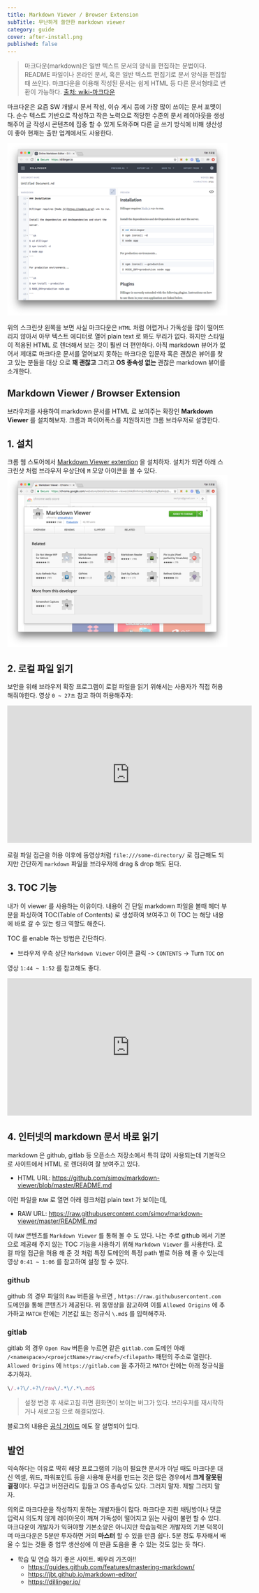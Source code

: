 ```yaml
---
title: Markdown Viewer / Browser Extension
subTitle: 무난하게 쓸만한 markdown viewer
category: guide
cover: after-install.png
published: false
---
```


> 마크다운(markdown)은 일반 텍스트 문서의 양식을 편집하는 문법이다. README
파일이나 온라인 문서, 혹은 일반 텍스트 편집기로 문서 양식을 편집할 때 쓰인다.
마크다운을 이용해 작성된 문서는 쉽게 HTML 등 다른 문서형태로 변환이 가능하다.
[출처: wiki-마크다운][wiki]

마크다운은 요즘 SW 개발시 문서 작성, 이슈 게시 등에 가장 많이 쓰이는 문서
포맷이다. 순수 텍스트 기반으로 작성하고 작은 노력으로 적당한 수준의 문서
레이아웃을 생성해주어 글 작성시 콘텐츠에 집중 할 수 있게 도와주며 다른 글 쓰기
방식에 비해 생산성이 좋아 현재는 출판 업계에서도 사용한다.

![markdown-preview](markdown-preview.png)

위의 스크린샷 왼쪽을 보면 사실 마크다운은 `HTML` 처럼 어렵거나 가독성을 많이
떨어뜨리지 않아서 아무 텍스트 에디터로 열어 plain text 로 봐도 무리가 없다.
하지만 스타일이 적용된 HTML 로 렌더해서 보는 것이 훨씬 더 편안하다. 아직
markdown 뷰어가 없어서 제대로 마크다운 문서를 열어보지 못하는 마크다운 입문자
혹은 괜찮은 뷰어를 찾고 있는 분들을 대상 으로 **꽤 괜찮고** 그리고 **OS 종속성
없는** 괜찮은 markdown 뷰어를 소개한다.

## Markdown Viewer / Browser Extension
브라우저를 사용하여 markdown 문서를 HTML 로 보여주는 확장인 **Markdown Viewer**
를 설치해보자.  크롬과 파이어폭스를 지원하지만 크롬 브라우저로 설명한다.

## 1. 설치
크롬 웹 스토어에서 [Markdown Viewer extention][app] 을 설치하자. 설치가 되면
아래 스크린샷 처럼 브라우저 우상단에 `M` 모양 아이콘을 볼 수 있다.
![after install](after-install.png)

## 2. 로컬 파일 읽기
보안을 위해 브라우저 확장 프로그램이 로컬 파일을 읽기 위해서는 사용자가 직접
허용 해줘야한다. 영상 `0 ~ 27초` 참고 하여 허용해주자:
<iframe width="560" height="315" src="https://www.youtube.com/embed/Wd-wHLm9MTI" frameborder="0" allow="autoplay; encrypted-media" allowfullscreen></iframe>

로컬 파일 접근을 허용 이후에 동영상처럼 `file:///some-directory/` 로 접근해도
되지만 간단하게 `markdown` 파일을 브라우저에 drag & drop 해도 된다.

## 3. TOC 기능
내가 이 viewer 를 사용하는 이유이다. 내용이 긴 단일 markdown 파일을 볼때 헤더
부분을 파싱하여 TOC(Table of Contents) 로 생성하여 보여주고 이 TOC 는 해당
내용에 바로 갈 수 있는 링크 역할도 해준다.

TOC 를 enable 하는 방법은 간단하다.
- 브라우저 우측 상단 `Markdown Viewer` 아이콘 클릭 -> `CONTENTS` -> Turn `TOC` on

영상 `1:44 ~ 1:52` 를 참고해도 좋다.
<iframe width="560" height="315" src="https://www.youtube.com/embed/Wd-wHLm9MTI?start=104" frameborder="0" allow="autoplay; encrypted-media" allowfullscreen></iframe>


## 4. 인터넷의 markdown 문서 바로 읽기
markdown 은 github, gitlab 등 오픈소스 저장소에서 특히 많이 사용되는데
기본적으로 사이트에서 HTML 로 렌더하여 잘 보여주고 있다.

- HTML URL: https://github.com/simov/markdown-viewer/blob/master/README.md

이런 파일을 `RAW` 로 열면 아래 링크처럼 plain text 가 보이는데,
- RAW URL: https://raw.githubusercontent.com/simov/markdown-viewer/master/README.md

이 `RAW` 콘텐츠를 `Markdown Viewer` 를 통해 볼 수 도 있다. 나는 주로 github 에서
기본으로 제공해 주지 않는 TOC 기능을 사용하기 위해 `Markdown Viewer` 를
사용한다.  로컬 파일 접근을 허용 해 준 것 처럼 특정 도메인의 특정 path 별로 허용
해 줄 수 있는데 영상 `0:41 ~ 1:06` 를 참고하여 설정 할 수 있다.

### github
github 의 경우 파일의 `Raw` 버튼을 누르면 , `https://raw.githubusercontent.com`
도메인을 통해 콘텐츠가 제공된다. 위 동영상을 참고하여 이를 `Allowed Origins` 에
추가하고 `MATCH` 란에는 기본값 또는 정규식 `\.md$` 를 입력해주자.

### gitlab
gitlab 의 경우 `Open Raw` 버튼을 누르면 같은 `gitlab.com` 도메인 아래
`/<namespace>/<proejctName>/raw/<ref>/<filepath>` 패턴의 주소로 열린다.
`Allowed Origins` 에 `https://gitlab.com` 을 추가하고 `MATCH` 란에는
아래 정규식을 추가하자.

```js
\/.+?\/.+?\/raw\/.*\/.*\.md$
```

> 설정 변경 후 새로고침 하면 흰화면이 보이는 버그가 있다. 브라우저를
> 재시작하거나 새로고침 으로 해결되었다.

블로그의 내용은 [공식 가이드][official] 에도 잘 설명되어 있다.

## 발언
익숙하다는 이유로 딱히 해당 프로그램의 기능이 필요한 문서가 아닐 때도 마크다운
대신 엑셀, 워드, 파워포인트 등을 사용해 문서를 만드는 것은 많은 경우에서 **크게
잘못된 결정**이다. 무겁고 버전관리도 힘들고 OS 종속성도 있다. 그러지 말자.
제발 그러지 말자.

의외로 마크다운을 작성하지 못하는 개발자들이 많다. 마크다운 지원 채팅방이나 댓글
입력시 의도치 않게 레이아웃이 깨져 가독성이 떨어지고 읽는 사람이 불편 할 수
있다. 마크다운이 개발자가 익혀야할 기본소양은 아니지만 학습능력은 개발자의 기본
덕목이며 마크다운은 5분만 투자하면 거의 **마스터** 할 수 있을 만큼 쉽다.  5분
정도 투자해서 배울 수 있는 것들 중 업무 생산성에 이 만큼 도움을 줄 수 있는 것도
없는 듯 하다.

- 학습 및 연습 하기 좋은 사이트. 배우러 가즈아!!
    - https://guides.github.com/features/mastering-markdown/
    - https://jbt.github.io/markdown-editor/
    - https://dillinger.io/


[wiki]: https://ko.wikipedia.org/wiki/마크다운
[app]: https://chrome.google.com/webstore/detail/markdown-viewer/ckkdlimhmcjmikdlpkmbgfkaikojcbjk?utm_source=chrome-ntp-icon
[official]: https://github.com/simov/markdown-viewer
[official_youtube]: https://www.youtube.com/watch?v=Wd-wHLm9MTI
